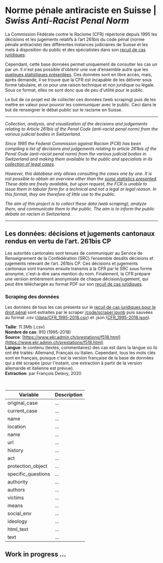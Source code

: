 # Norme pénale antiraciste en Suisse | _Swiss Anti-Racist Penal Norm_

La Commission Fédérale contre le Racisme (CFR) répertorie depuis 1995 les décisions et les jugements relatifs à l’art 261bis du code pénal (norme pénale antiraciste) des différentes instances judiciaires de Suisse et les mets à disposition du public et des spécialistes dans son [recuil de cas juridiques](https://www.ekr.admin.ch/prestations/f269.html).  

Cependant, cette base données permet uniquement de consulter les cas un par un. Il n'est pas possible d'obtenir une vue d'ensemble autre que les [quelques statistiques présentées](https://www.ekr.admin.ch/prestations/f272.html). Ces données sont en libre accès, mais, après demande, il se trouve que la CFR est incapable de les délivrer sous forme tabulaire, et ce pour une raison technique et non juridique ou légale. Sous ce format, elles ne sont donc que de peu d'utilité pour le public. 

Le but de ce projet est de collecter ces données (web scraping) puis de les mettre en valeur pour pouvoir les communiquer avec le public. Ceci dans le but de renseigner le débat public sur le racisme en Suisse.   

---  

_Collection, analysis, and visualization of the decisions and judgements relating to Article 261bis of the Penal Code (anti-racist penal norm) from the various judicial bodies in Switzerland._

_Since 1995 the Federal Commission against Racism (FCR) has been compiling a list of decisions and judgements relating to article 261bis of the Penal Code (anti-racist penal norm) from the various judicial bodies in Switzerland and making them available to the public and specialists in its [collection of legal cases](https://www.ekr.admin.ch/prestations/f269.html)._  

_However, this database only allows consulting the cases one by one. It is not possible to obtain an overview other than the [some statistics presented](https://www.ekr.admin.ch/prestations/f272.html). These data are freely available, but upon request, the FCR is unable to issue them in tabular form for a technical and not a legal or legal reason. In this format, they are therefore of little use to the public._ 

_The aim of this project is to collect these data (web scraping), analyze them, and communicate them to the public. The aim is to inform the public debate on racism in Switzerland._   

---  

## Les données: décisions et jugements cantonaux rendus en vertu de l’art. 261bis CP

Les autorités cantonales sont tenues de communiquer au Service de Renseignement de la Confédération (SRC) l’ensemble desdits décisions et jugements relevant de l’art. 261bis CP. Ces décisions et jugements cantonaux sont transmis ensuite transmis à la CFR par le SRC sous forme anonyme, c'est-à-dire sans mention du nom. Finalement, la CFR prépare une version entièrement anonymisée de chaque décision/jugement, qui peut être téléchargée au format PDF sur son [recuil de cas juridiques](https://www.ekr.admin.ch/prestations/f269.html).  

### Scraping des données

Les données de tous les cas présents sur le [recuil de cas juridiques pour le droit pénal](https://www.ekr.admin.ch/prestations/f518.html) sont extraites par le scraper [/code/scraper.ipynb](https://github.com/de-la-viz/racism_ch/blob/master/code/scraper.ipynb) puis sauvées au format .csv ([/data/CFR_1995-2018.csv](https://github.com/de-la-viz/racism_ch/blob/master/data/CFR_1995-2018.csv)) et .json ([CFR_1995-2018.json](https://github.com/de-la-viz/racism_ch/blob/master/data/CFR_1995-2018.json)).   

**Taille**: 11.3Mb (.csv)  
**Nombre de cas**: 910 (1995-2018)  
**Source**: [https://www.ekr.admin.ch/prestations/f518.html](https://www.ekr.admin.ch/prestations/f518.html)  
**Langue**: le contenu (textes, commentaires) des cas est dans la langue où ils ont été traités: Allemand, Français ou Italien. Cependant, tous les mots clés sont en français, puisque c'est la version française de la base de données qui a été scrapée (pour l'instant, une extraction à partir de la version allemande et italienne est prévue).   
**Extraction**: par François Delavy, 2020  

<br>

| Variable      | Description   |
| ------------- |---------------|
| original_case | ... |
| current_case      | ...      |
| name | ... |
| location | ... |
| name | ... |
| url | ... |
| history | ... |
| act | ... |
| protection_object | ... |
| specific_questions | ... |
| authority | ... |
| authors | ... |
| victims | ... |
| means | ... |
| social_env | ... |
| ideology | ... |
| html_text | ... |
| text | ... |



## Work in progress ...



